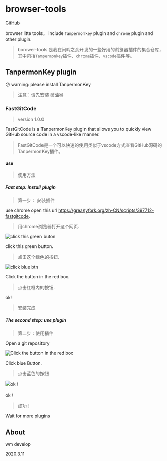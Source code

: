 # browser-tools

[GitHub](https://github.com/holleworldabc/browser-tools)

browser litte tools， include `Tampermonkey` plugin and `chrome` plugin and other plugin.

> borower-tools 是我在闲暇之余开发的一些好用的浏览器插件的集合仓库，其中包括`Tampermonkey`插件、`chrome`插件、`vscode`插件等。

## TanpermonKey plugin

😯 warning: please install TanpermonKey

> 注意：请先安装 破油猴

### FastGitCode

> version 1.0.0

FastGitCode is a TanpermonKey plugin that allows you to quickly view GitHub source code in a vscode-like manner.

>  FastGitCode是一个可以快速的使用类似于vscode方式查看GitHub源码的TanpermonKey插件。

#### use

> 使用方法

##### Fast step: install plugin

> 第一步： 安装插件

use chrome open this url https://greasyfork.org/zh-CN/scripts/397712-fastgitcode.

> 用chrome浏览器打开这个网页.

![click this green buton](https://i.loli.net/2020/03/11/osTA7D4FVGi1e6u.png)

click this green button.

> 点击这个绿色的按钮.

![click blue btn](https://i.loli.net/2020/03/11/CZSOXns4JdDfci6.png)

Click the button in the red box.

> 点击红框内的按钮.

ok!

> 安装完成

##### The second step: use plugin

> 第二步：使用插件

Open a git repository

![Click the button in the red box](https://i.loli.net/2020/03/11/QA8rcDT6alEUB7u.png)

Click blue Button.

> 点击蓝色的按钮

![ok！](https://i.loli.net/2020/03/11/2nB3GlXWVhPEsMg.png)

ok！

> 成功！



Wait for more plugins

## About

wm develop

2020.3.11